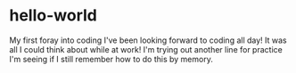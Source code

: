 # hello-world
My first foray into coding
I've been looking forward to coding all day!  It was all I could think about while at work!
I'm trying out another line for practice
I'm seeing if I still remember how to do this by memory.
